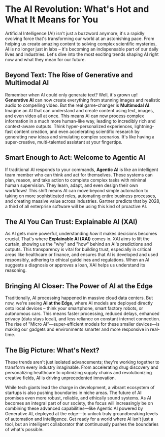 # The AI Revolution: What's Hot and What It Means for You

Artificial Intelligence (AI) isn't just a buzzword anymore; it's a rapidly evolving force that's transforming our world at an astonishing pace. From helping us create amazing content to solving complex scientific mysteries, AI is no longer just in labs – it's becoming an indispensable part of our daily lives and industries. Let's dive into the most exciting trends shaping AI right now and what they mean for our future.

## Beyond Text: The Rise of Generative and Multimodal AI

Remember when AI could only generate text? Well, it's grown up! **Generative AI** can now create everything from stunning images and realistic audio to compelling video. But the real game-changer is **Multimodal AI**. Imagine an AI that can understand and create content using text, images, and even video all at once. This means AI can now process complex information in a much more human-like way, leading to incredibly rich and context-aware outputs. Think hyper-personalized experiences, lightning-fast content creation, and even accelerating scientific research by generating new ideas and simulating complex scenarios. It's like having a super-creative, multi-talented assistant at your fingertips.

## Smart Enough to Act: Welcome to Agentic AI

If traditional AI responds to your commands, **Agentic AI** is like an intelligent team member who can think and act for themselves. These systems can plan, reason, and take action to complete complex tasks with minimal human supervision. They learn, adapt, and even design their own workflows! This shift means AI can move beyond simple automation to taking on more sophisticated roles, automating entire business processes, and creating massive value across industries. Gartner predicts that by 2028, a third of all enterprise software will be using this kind of proactive AI.

## The AI You Can Trust: Explainable AI (XAI)

As AI gets more powerful, understanding *how* it makes decisions becomes crucial. That's where **Explainable AI (XAI)** comes in. XAI aims to lift the curtain, showing us the "why" and "how" behind an AI's predictions and outputs. This transparency is vital for building trust, especially in critical areas like healthcare or finance, and ensures that AI is developed and used responsibly, adhering to ethical guidelines and regulations. When an AI suggests a diagnosis or approves a loan, XAI helps us understand its reasoning.

## Bringing AI Closer: The Power of AI at the Edge

Traditionally, AI processing happened in massive cloud data centers. But now, we're seeing **AI at the Edge**, where AI models are deployed directly onto local devices – think your smartphone, smart factory robots, or autonomous cars. This means faster processing, reduced delays, enhanced privacy (data stays local), and less reliance on constant internet connection. The rise of "Micro AI"—super-efficient models for these smaller devices—is making our gadgets and environments smarter and more responsive in real-time.

## The Big Picture: What's Next?

These trends aren't just isolated advancements; they're working together to transform every industry imaginable. From accelerating drug discovery and personalizing healthcare to optimizing supply chains and revolutionizing creative fields, AI is driving unprecedented innovation.

While tech giants lead the charge in development, a vibrant ecosystem of startups is also pushing boundaries in niche areas. The future of AI promises even more robust, reliable, and ethically sound systems. As AI becomes an integral part of our society, the focus will increasingly be on combining these advanced capabilities—like Agentic AI powered by Generative AI, deployed at the edge—to unlock truly groundbreaking levels of automation and intelligence. Get ready for a world where AI isn't just a tool, but an intelligent collaborator that continuously pushes the boundaries of what's possible.